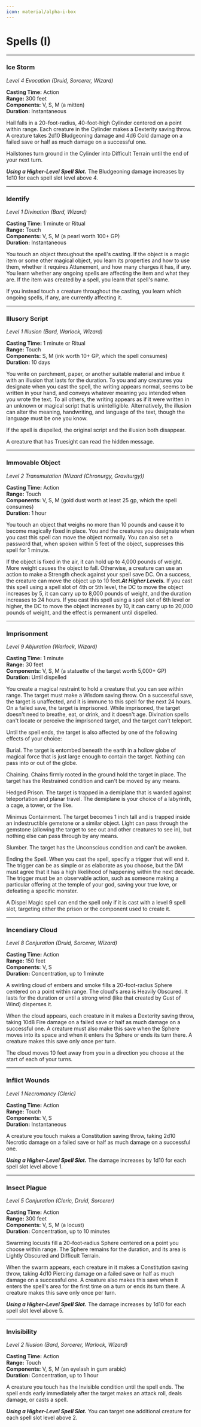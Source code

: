 ```yaml
---
icon: material/alpha-i-box
---
```


# Spells (I)

---

### Ice Storm

*Level 4 Evocation (Druid, Sorcerer, Wizard)*

**Casting Time:** Action  
**Range:** 300 feet  
**Components:** V, S, M (a mitten)  
**Duration:** Instantaneous

Hail falls in a 20-foot-radius, 40-foot-high Cylinder centered on a point within range. Each creature in the Cylinder makes a Dexterity saving throw. A creature takes 2d10 Bludgeoning damage and 4d6 Cold damage on a failed save or half as much damage on a successful one.

Hailstones turn ground in the Cylinder into Difficult Terrain until the end of your next turn.

***Using a Higher-Level Spell Slot.*** The Bludgeoning damage increases by 1d10 for each spell slot level above 4.

---

### Identify

*Level 1 Divination (Bard, Wizard)*

**Casting Time:** 1 minute or Ritual  
**Range:** Touch  
**Components:** V, S, M (a pearl worth 100+ GP)  
**Duration:** Instantaneous

You touch an object throughout the spell's casting. If the object is a magic item or some other magical object, you learn its properties and how to use them, whether it requires Attunement, and how many charges it has, if any. You learn whether any ongoing spells are affecting the item and what they are. If the item was created by a spell, you learn that spell's name.

If you instead touch a creature throughout the casting, you learn which ongoing spells, if any, are currently affecting it.

---

### Illusory Script

*Level 1 Illusion (Bard, Warlock, Wizard)*

**Casting Time:** 1 minute or Ritual  
**Range:** Touch  
**Components:** S, M (ink worth 10+ GP, which the spell consumes)  
**Duration:** 10 days

You write on parchment, paper, or another suitable material and imbue it with an illusion that lasts for the duration. To you and any creatures you designate when you cast the spell, the writing appears normal, seems to be written in your hand, and conveys whatever meaning you intended when you wrote the text. To all others, the writing appears as if it were written in an unknown or magical script that is unintelligible. Alternatively, the illusion can alter the meaning, handwriting, and language of the text, though the language must be one you know.

If the spell is dispelled, the original script and the illusion both disappear.

A creature that has Truesight can read the hidden message.

---

### Immovable Object

*Level 2 Transmutation (Wizard (Chronurgy, Graviturgy))*

**Casting Time:** Action  
**Range:** Touch  
**Components:** V, S, M (gold dust worth at least 25 gp, which the spell consumes)  
**Duration:** 1 hour

You touch an object that weighs no more than 10 pounds and cause it to become magically fixed in place. You and the creatures you designate when you cast this spell can move the object normally. You can also set a password that, when spoken within 5 feet of the object, suppresses this spell for 1 minute.

If the object is fixed in the air, it can hold up to 4,000 pounds of weight. More weight causes the object to fall. Otherwise, a creature can use an action to make a Strength check against your spell save DC. On a success, the creature can move the object up to 10 feet.***At Higher Levels.*** If you cast this spell using a spell slot of 4th or 5th level, the DC to move the object increases by 5, it can carry up to 8,000 pounds of weight, and the duration increases to 24 hours. If you cast this spell using a spell slot of 6th level or higher, the DC to move the object increases by 10, it can carry up to 20,000 pounds of weight, and the effect is permanent until dispelled.

---

### Imprisonment

*Level 9 Abjuration (Warlock, Wizard)*

**Casting Time:** 1 minute  
**Range:** 30 feet  
**Components:** V, S, M (a statuette of the target worth 5,000+ GP)  
**Duration:** Until dispelled

You create a magical restraint to hold a creature that you can see within range. The target must make a Wisdom saving throw. On a successful save, the target is unaffected, and it is immune to this spell for the next 24 hours. On a failed save, the target is imprisoned. While imprisoned, the target doesn't need to breathe, eat, or drink, and it doesn't age. Divination spells can't locate or perceive the imprisoned target, and the target can't teleport.

Until the spell ends, the target is also affected by one of the following effects of your choice:

Burial. The target is entombed beneath the earth in a hollow globe of magical force that is just large enough to contain the target. Nothing can pass into or out of the globe.

Chaining. Chains firmly rooted in the ground hold the target in place. The target has the Restrained condition and can't be moved by any means.

Hedged Prison. The target is trapped in a demiplane that is warded against teleportation and planar travel. The demiplane is your choice of a labyrinth, a cage, a tower, or the like.

Minimus Containment. The target becomes 1 inch tall and is trapped inside an indestructible gemstone or a similar object. Light can pass through the gemstone (allowing the target to see out and other creatures to see in), but nothing else can pass through by any means.

Slumber. The target has the Unconscious condition and can't be awoken.

Ending the Spell. When you cast the spell, specify a trigger that will end it. The trigger can be as simple or as elaborate as you choose, but the DM must agree that it has a high likelihood of happening within the next decade. The trigger must be an observable action, such as someone making a particular offering at the temple of your god, saving your true love, or defeating a specific monster.

A Dispel Magic spell can end the spell only if it is cast with a level 9 spell slot, targeting either the prison or the component used to create it.

---

### Incendiary Cloud

*Level 8 Conjuration (Druid, Sorcerer, Wizard)*

**Casting Time:** Action  
**Range:** 150 feet  
**Components:** V, S  
**Duration:** Concentration, up to 1 minute

A swirling cloud of embers and smoke fills a 20-foot-radius Sphere centered on a point within range. The cloud's area is Heavily Obscured. It lasts for the duration or until a strong wind (like that created by Gust of Wind) disperses it.

When the cloud appears, each creature in it makes a Dexterity saving throw, taking 10d8 Fire damage on a failed save or half as much damage on a successful one. A creature must also make this save when the Sphere moves into its space and when it enters the Sphere or ends its turn there. A creature makes this save only once per turn.

The cloud moves 10 feet away from you in a direction you choose at the start of each of your turns.

---

### Inflict Wounds

*Level 1 Necromancy (Cleric)*

**Casting Time:** Action  
**Range:** Touch  
**Components:** V, S  
**Duration:** Instantaneous

A creature you touch makes a Constitution saving throw, taking 2d10 Necrotic damage on a failed save or half as much damage on a successful one.

***Using a Higher-Level Spell Slot.*** The damage increases by 1d10 for each spell slot level above 1.

---

### Insect Plague

*Level 5 Conjuration (Cleric, Druid, Sorcerer)*

**Casting Time:** Action  
**Range:** 300 feet  
**Components:** V, S, M (a locust)  
**Duration:** Concentration, up to 10 minutes

Swarming locusts fill a 20-foot-radius Sphere centered on a point you choose within range. The Sphere remains for the duration, and its area is Lightly Obscured and Difficult Terrain.

When the swarm appears, each creature in it makes a Constitution saving throw, taking 4d10 Piercing damage on a failed save or half as much damage on a successful one. A creature also makes this save when it enters the spell's area for the first time on a turn or ends its turn there. A creature makes this save only once per turn.

***Using a Higher-Level Spell Slot.*** The damage increases by 1d10 for each spell slot level above 5.

---

### Invisibility

*Level 2 Illusion (Bard, Sorcerer, Warlock, Wizard)*

**Casting Time:** Action  
**Range:** Touch  
**Components:** V, S, M (an eyelash in gum arabic)  
**Duration:** Concentration, up to 1 hour

A creature you touch has the Invisible condition until the spell ends. The spell ends early immediately after the target makes an attack roll, deals damage, or casts a spell.

***Using a Higher-Level Spell Slot.*** You can target one additional creature for each spell slot level above 2.